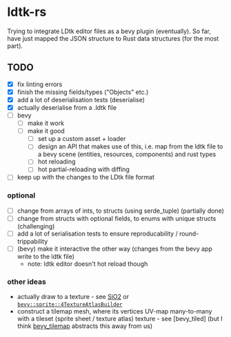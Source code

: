 # ldtk-rs

Trying to integrate LDtk editor files as a bevy plugin (eventually).
So far, have just mapped the JSON structure to Rust data structures (for the most part).

## TODO

- [x] fix linting errors
- [x] finish the missing fields/types ("Objects" etc.)
- [x] add a lot of deserialisation tests (deserialise)
- [x] actually deserialise from a .ldtk file
- [ ] bevy
  - [ ] make it work
  - [ ] make it good
    - [ ] set up a custom asset + loader
    - [ ] design an API that makes use of this, i.e. map from the ldtk file to a bevy scene (entities, resources, components) and rust types
    - [ ] hot reloading
    - [ ] hot partial-reloading with diffing
- [ ] keep up with the changes to the LDtk file format

### optional

- [ ] change from arrays of ints, to structs (using serde_tuple) (partially done)
- [ ] change from structs with optional fields, to enums with unique structs (challenging)
- [ ] add a lot of serialisation tests to ensure reproducability / round-trippability
- [ ] (bevy) make it interactive the other way (changes from the bevy app write to the ldtk file)
  - note: ldtk editor doesn't hot reload though

### other ideas
- actually draw to a texture - see [SiO2](https://github.com/dmitriy-shmilo/sio2) or [`bevy::sprite::4TextureAtlasBuilder`](https://github.com/bevyengine/bevy/blob/master/crates/bevy_sprite/src/texture_atlas_builder.rs)
- construct a tilemap mesh, where its vertices UV-map many-to-many with a tileset (sprite sheet / texture atlas) texture - see [bevy_tiled] (but I think [bevy_tilemap]() abstracts this away from us)

